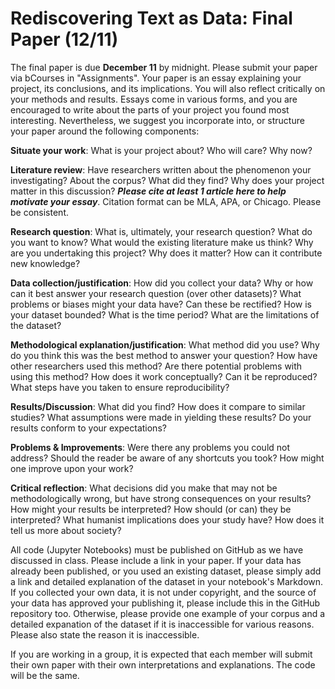 # Rediscovering Text as Data: Final Paper (12/11)

The final paper is due **December 11** by midnight. Please submit your paper via bCourses in "Assignments". Your paper is an essay explaining your project, its conclusions, and its implications. You will also reflect critically on your methods and results. Essays come in various forms, and you are encouraged to write about the parts of your project you found most interesting. Nevertheless, we suggest you incorporate into, or structure your paper around the following components:

**Situate your work**: What is your project about? Who will care? Why now?

**Literature review**: Have researchers written about the phenomenon your investigating? About the corpus? What did they find? Why does your project matter in this discussion? ***Please cite at least 1 article here to help motivate your essay***. Citation format can be MLA, APA, or Chicago. Please be consistent.

**Research question**: What is, ultimately, your research question? What do you want to know? What would the existing literature make us think? Why are you undertaking this project? Why does it matter? How can it contribute new knowledge?

**Data collection/justification**: How did you collect your data? Why or how can it best answer your research question (over other datasets)? What problems or biases might your data have? Can these be rectified? How is your dataset bounded? What is the time period? What are the limitations of the dataset?

**Methodological explanation/justification**: What method did you use? Why do you think this was the best method to answer your question? How have other researchers used this method? Are there potential problems with using this method? How does it work conceptually? Can it be reproduced? What steps have you taken to ensure reproducibility?

**Results/Discussion**: What did you find? How does it compare to similar studies? What assumptions were made in yielding these results? Do your results conform to your expectations?

**Problems & Improvements**: Were there any problems you could not address? Should the reader be aware of any shortcuts you took? How might one improve upon your work?

**Critical reflection**: What decisions did you make that may not be methodologically wrong, but have strong consequences on your results? How might your results be interpreted? How should (or can) they be interpreted? What humanist implications does your study have? How does it tell us more about society?

All code (Jupyter Notebooks) must be published on GitHub as we have discussed in class. Please include a link in your paper. If your data has already been published, or you used an existing dataset, please simply add a link and detailed explanation of the dataset in your notebook's Markdown. If you collected your own data, it is not under copyright, and the source of your data has approved your publishing it, please include this in the GitHub repository too. Otherwise, please provide one example of your corpus and a detailed expanation of the dataset if it is inaccessible for various reasons. Please also state the reason it is inaccessible.

If you are working in a group, it is expected that each member will submit their own paper with their own interpretations and explanations. The code will be the same.

